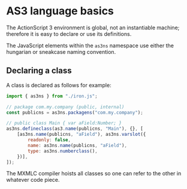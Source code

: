 # AS3 language basics

The ActionScript 3 environment is global, not an instantiable machine; therefore it is easy to declare or use its definitions.

The JavaScript elements within the `as3ns` namespace use either the hungarian or sneakcase naming convention.

## Declaring a class

A class is declared as follows for example:

```js
import { as3ns } from "./iron.js";

// package com.my.company (public, internal)
const publicns = as3ns.packagens("com.my.company");

// public class Main { var aField:Number; }
as3ns.defineclass(as3.name(publicns, "Main"), {}, [
    [as3ns.name(publicns, "aField"), as3ns.varslot({
        readonly: false,
        name: as3ns.name(publicns, "aField"),
        type: as3ns.numberclass(),
    })],
]);
```

The MXMLC compiler hoists all classes so one can refer to the other in whatever code piece.